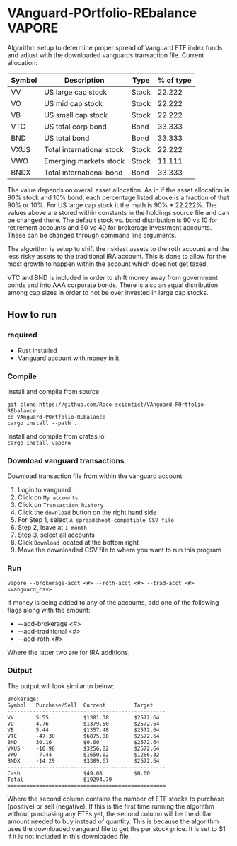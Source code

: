 # VAnguard-POrtfolio-REbalance VAPORE
Algorithm setup to determine proper spread of Vanguard ETF index funds and adjust with the downloaded vanguards transaction file.  Current allocation:  
  
|Symbol|Description              |Type |% of type|
|------|-------------------------|-----|---------|
|VV    |US large cap stock       |Stock|22.222   |
|VO    |US mid cap stock         |Stock|22.222   |
|VB    |US small cap stock       |Stock|22.222   |
|VTC   |US total corp bond       |Bond |33.333   |
|BND   |US total bond            |Bond |33.333   |
|VXUS  |Total international stock|Stock|22.222   |
|VWO   |Emerging markets stock   |Stock|11.111   |
|BNDX  |Total international bond |Bond |33.333   |
  
The value depends on overall asset allocation.  As in if the asset allocation is 90% stock and 10% bond, each percentage listed above is
a fraction of that 90% or 10%. For US large cap stock it the math is 90% * 22.222%.  The values above are stored within
constants in the holdings source file and can be changed there.  The default stock vs. bond distribution
is 90 vs 10 for retirement accounts and 60 vs 40 for brokerage investment accounts.  These can be changed 
through command line arguments.  
  
The algorithm is setup to shift the riskiest assets to the roth account
and the less risky assets to the traditional IRA account.  This is done to allow for the most growth to happen
within the account which does not get taxed.  
  
VTC and BND is included in order to shift money away from government bonds and into AAA corporate bonds.
There is also an equal distribution among cap sizes in order to not be over invested in large cap stocks.

## How to run
### required
- Rust installed
- Vanguard account with money in it

### Compile
Install and compile from source  
```
git clone https://github.com/Roco-scientist/VAnguard-POrtfolio-REbalance
cd VAnguard-POrtfolio-REbalance
cargo install --path .
```
  

Install and compile from crates.io  
`cargo install vapore`

### Download vanguard transactions

Download transaction file from within the vanguard account  
1. Login to vanguard
2. Click on `My accounts`
3. Click on `Transaction history`
4. Click the `download` button on the right hand side
5. For Step 1, select `A spreadsheet-compatible CSV file`
6. Step 2, leave at `1 month`
7. Step 3, select all accounts
8. Click `Download` located at the bottom right
9. Move the downloaded CSV file to where you want to run this program

### Run
`vapore --brokerage-acct <#> --roth-acct <#> --trad-acct <#> <vanguard_csv>`  
  
If money is being added to any of the accounts, add one of the following flags along with the amount:
- --add-brokerage <#>
- --add-traditional <#>
- --add-roth <#>  
  
Where the latter two are for IRA additions.  

### Output
The output will look similar to below:  
```
Brokerage:
Symbol   Purchase/Sell  Current         Target
--------------------------------------------------
VV       5.55           $1381.38        $2572.64
VO       4.76           $1379.50        $2572.64
VB       5.44           $1357.48        $2572.64
VTC      -47.38         $6875.00        $2572.64
BND      30.16          $0.00           $2572.64
VXUS     -10.98         $3256.82        $2572.64
VWO      -7.44          $1650.02        $1286.32
BNDX     -14.29         $3389.67        $2572.64
--------------------------------------------------
Cash                    $49.08          $0.00
Total                   $19294.79
==================================================

```
  
Where the second column contains the number of ETF stocks to purchase (positive) or sell (negative).
If this is the first time running the algorithm without purchasing any ETFs yet, the second column will
be the dollar amount needed to buy instead of quantity.  This is because the algorithm uses the downloaded
vanguard file to get the per stock price.  It is set to $1 if it is not included in this downloaded file.
